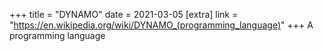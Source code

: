+++
title = "DYNAMO"
date = 2021-03-05
[extra]
link = "https://en.wikipedia.org/wiki/DYNAMO_(programming_language)"
+++
A programming language

